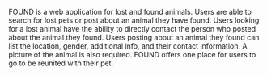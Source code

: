 FOUND is a web application for lost and found animals. Users are able to search for lost pets or post about an animal they have found. Users looking for a lost animal have the ability to directly contact the person who posted about the animal they found. Users posting about an animal they found can list the location, gender, additional info, and their contact information. A picture of the animal is also required. FOUND offers one place for users to go to be reunited with their pet.
